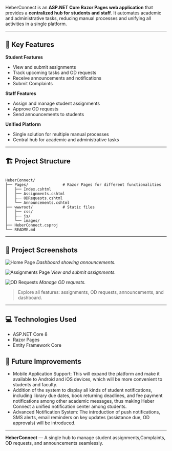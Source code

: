 

HeberConnect is an **ASP.NET Core Razor Pages web application** that provides a **centralized hub for students and staff**. It automates academic and administrative tasks, reducing manual processes and unifying all activities in a single platform.

---

## 🌟 Key Features

**Student Features**
- View and submit assignments
- Track upcoming tasks and OD requests
- Receive announcements and notifications
- Submit Complaints

**Staff Features**
- Assign and manage student assignments
- Approve OD requests
- Send announcements to students

**Unified Platform**
- Single solution for multiple manual processes
- Central hub for academic and administrative tasks

---

## 🏗️ Project Structure

```

HeberConnect/
├── Pages/               # Razor Pages for different functionalities
│   ├── Index.cshtml
│   ├── Assignments.cshtml
│   ├── ODRequests.cshtml
│   └── Announcements.cshtml
├── wwwroot/             # Static files
│   ├── css/
│   ├── js/
│   └── images/
├── HeberConnect.csproj
└── README.md

````

---

## 📸 Project Screenshots

![Home Page](screenshots/homepage.png)
*Dashboard showing announcements.*

![Assignments Page](screenshots/assignments.png)
*View and submit assignments.*

![OD Requests](screenshots/odrequests.png)
*Manage OD requests.*

> Explore all features: assignments, OD requests, announcements, and dashboard.

---

## 💻 Technologies Used

* ASP.NET Core 8
* Razor Pages
* Entity Framework Core 
## 📌 Future Improvements
-	Mobile Application Support: This will expand the platform and make it available to Android and iOS devices, which will be more convenient to students and faculty.
-	Addition of the system to display all kinds of student notifications, including library due dates, book returning deadlines, and fee payment notifications among other academic messages, thus making Heber Connect a unified notification center among students.
-	Advanced Notification System: The introduction of push notifications, SMS alerts, email reminders on key updates (assistance due, OD approvals) will be introduced.






---

**HeberConnect** — A single hub to manage student assignments,Complaints, OD requests, and announcements seamlessly.
